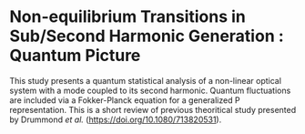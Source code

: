 # Non-equilibrium Transitions in Sub/Second Harmonic Generation : Quantum Picture

This study presents a quantum statistical analysis of a non-linear optical system with a mode coupled to its second harmonic. Quantum fluctuations are included via a Fokker-Planck equation for a generalized P representation. This is a short review of previous theoritical study presented by Drummond _et al._ (https://doi.org/10.1080/713820531). 
